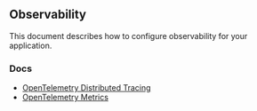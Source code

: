 ## Observability

This document describes how to configure observability for your application.

### Docs

- [OpenTelemetry Distributed Tracing](https://uptrace.dev/opentelemetry/distributed-tracing.html)
- [OpenTelemetry Metrics](https://uptrace.dev/opentelemetry/metrics.html)